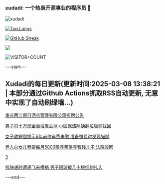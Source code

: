 ### xudadi: 一个热衷开源事业的程序员 👋

![xudadi](https://github-readme-stats-git-masterorgs-github-readme-stats-team.vercel.app/api?username=xudadi)

[![Top Langs](https://github-readme-stats.vercel.app/api/top-langs/?username=xudadi)](https://github.com/anuraghazra/github-readme-stats)

[![GitHub Streak](https://streak-stats.demolab.com?user=xudadi&locale=zh_Hans)](https://git.io/streak-stats)

![](https://raw.githubusercontent.com/xudadi/xudadi/main/assets/github-contribution-grid-snake.svg)

![VISITOR+COUNT](https://komarev.com/ghpvc/?username=xudadi&label=VISITOR+COUNT)


---start---

## Xudadi的每日更新(更新时间:2025-03-08 13:38:21 | 本部分通过Github Actions抓取RSS自动更新, 无意中实现了自动刷绿墙...)

[重庆两江假日酒店管理有限公司招聘公告](https://www.gongkaoleida.com/article/2313858)

[男子将十万现金当垃圾丢掉 小区保洁阿姨翻垃圾桶找回](https://m.163.com/news/article/JQ45BQPU0001899O.html)

[女子收短信提示6年前停车费未缴 准备缴费时发现猫腻](https://m.163.com/news/article/JQ2VC214051492LM.html)

[老人向女儿索要每月5000赡养费供养智残儿子 法院驳回](https://m.163.com/news/article/JQ2QJ9B90514EGPO.html)

[3](https://m.163.com/touch/news/sub/domestic)

[拆快递时遭遇飞来横祸 男子眼球被几十根细刺扎入](https://m.163.com/news/article/JQ29KSIJ0514R9OJ.html)

---end---
